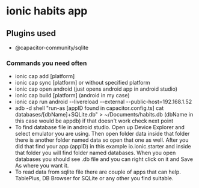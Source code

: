 # ionic habits app


## Plugins used
- @capacitor-community/sqlite


### Commands you need often
- ionic cap add [platform]
- ionic cap sync [platform] or without specified platform
- ionic cap open android (just opens android app in android studio)
- ionic cap build [platform] (android in my case)
- ionic cap run android --livereload --external --public-host=192.168.1.52
- adb -d shell "run-as [appID found in capacitor.config.ts] cat databases/[dbName]+SQLite.db" > ~/Documents/habits.db (dbName in this case would be appdb) if that doesn't work check next point
- To find database file in android studio. Open up Device Explorer and select emulator you are using. Then open folder data inside that folder there is another folder named data so open that one as well. After you did that find your app (appID) in this example io.ionic.starter and inside that folder you will find folder named databases. When you open databases you should see .db file and you can right click on it and Save As where you want it.
- To read data from sqlite file there are couple of apps that can help. TablePlus, DB Browser for SQLite or any other you find suitable.